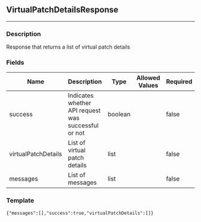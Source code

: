 ## VirtualPatchDetailsResponse
---
### Description
Response that returns a list of virtual patch details
### Fields
| Name | Description | Type | Allowed Values | Required |
| ---- | ----------- | ---- | -------------- | -------- |
| success | Indicates whether API request was successful or not | boolean |  | false |
| virtualPatchDetails | List of virtual patch details | list |  | false |
| messages | List of messages | list |  | false |
### Template
```
{"messages":[],"success":true,"virtualPatchDetails":[]}
```
